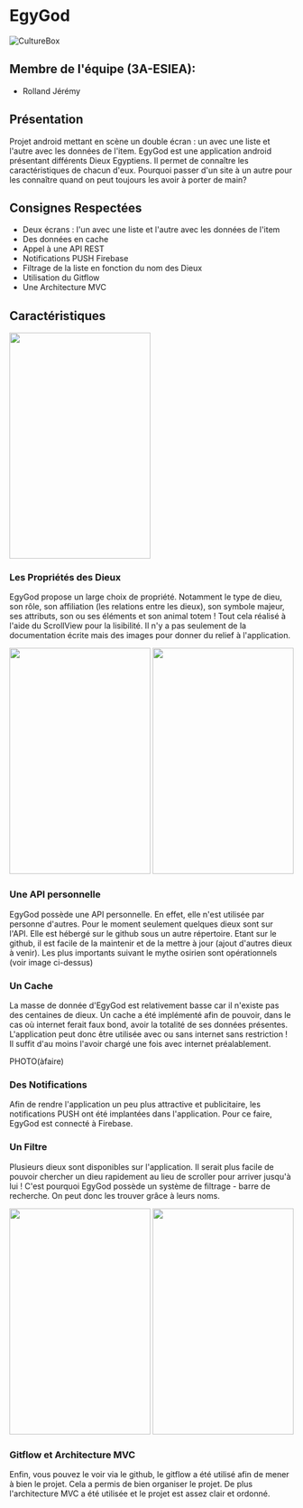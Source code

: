 # EgyGod
![CultureBox](https://culturebox.francetvinfo.fr/sites/default/files/assets/images/2018/12/maxstockfr009463.jpg)
## Membre de l'équipe (3A-ESIEA):
* Rolland Jérémy
## Présentation
Projet android mettant en scène un double écran : un avec une liste et l'autre avec les données de l'item.
EgyGod est une application android présentant différents Dieux Egyptiens. Il permet de connaître les caractéristiques de chacun d'eux.
Pourquoi passer d'un site à un autre pour les connaître quand on peut toujours les avoir à porter de main?

## Consignes Respectées
* Deux écrans : l'un avec une liste et l'autre avec les données de l'item
* Des données en cache
* Appel à une API REST
* Notifications PUSH Firebase
* Filtrage de la liste en fonction du nom des Dieux
* Utilisation du Gitflow
* Une Architecture MVC

## Caractéristiques
<img
    src="https://zupimages.net/up/19/14/5c6t.jpg" 
    height="400px" 
    width="250px" 
/>
### Les Propriétés des Dieux

EgyGod propose un large choix de propriété. Notamment le type de dieu, son rôle, son affiliation (les relations entre les dieux), son symbole majeur, ses attributs, son ou ses éléments et son animal totem ! Tout cela réalisé à l'aide du ScrollView pour la lisibilité. Il n'y a pas seulement de la documentation écrite mais des images pour donner du relief à l'application.

<img
    src="https://zupimages.net/up/19/14/362o.jpg" 
    height="400px" 
    width="250px" 
/>
<img
    src="https://zupimages.net/up/19/14/6dvt.jpg" 
    height="400px" 
    width="250px" 
/>
### Une API personnelle
EgyGod possède une API personnelle. En effet, elle n'est utilisée par personne d'autres. Pour le moment seulement quelques dieux sont sur l'API. Elle est hébergé sur le github sous un autre répertoire. Etant sur le github, il est facile de la maintenir et de la mettre à jour (ajout d'autres dieux à venir). Les plus importants suivant le mythe osirien sont opérationnels (voir image ci-dessus)

### Un Cache
La masse de donnée d'EgyGod est relativement basse car il n'existe pas des centaines de dieux. Un cache a été implémenté afin de pouvoir, dans le cas où internet ferait faux bond, avoir la totalité de ses données présentes. L'application peut donc être utilisée avec ou sans internet sans restriction ! Il suffit d'au moins l'avoir chargé une fois avec internet préalablement.

PHOTO(àfaire)

### Des Notifications

Afin de rendre l'application un peu plus attractive et publicitaire, les notifications PUSH ont été implantées dans l'application. Pour ce faire, EgyGod est connecté à Firebase.


### Un Filtre

Plusieurs dieux sont disponibles sur l'application. Il serait plus facile de pouvoir chercher un dieu rapidement au lieu de scroller pour arriver jusqu'à lui ! C'est pourquoi EgyGod possède un système de filtrage - barre de recherche. On peut donc les trouver grâce à leurs noms.

<img
    src="https://zupimages.net/up/19/14/lnyq.jpg" 
    height="400px" 
    width="250px" 
/>
<img
    src="https://zupimages.net/up/19/14/bo5b.jpg" 
    height="400px" 
    width="250px" 
/>
### Gitflow et Architecture MVC

Enfin, vous pouvez le voir via le github, le gitflow a été utilisé afin de mener à bien le projet. Cela a permis de bien organiser le projet. De plus l'architecture MVC a été utilisée et le projet est assez clair et ordonné.
